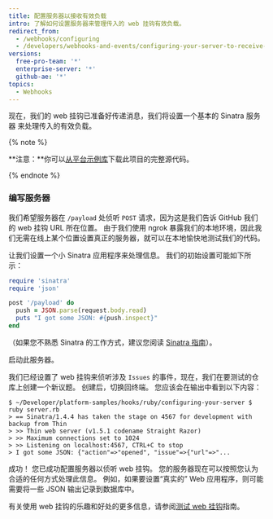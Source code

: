 ```yaml
---
title: 配置服务器以接收有效负载
intro: 了解如何设置服务器来管理传入的 web 挂钩有效负载。
redirect_from:
  - /webhooks/configuring
  - /developers/webhooks-and-events/configuring-your-server-to-receive-payloads
versions:
  free-pro-team: '*'
  enterprise-server: '*'
  github-ae: '*'
topics:
  - Webhooks
---
```


现在，我们的 web 挂钩已准备好传递消息，我们将设置一个基本的 Sinatra 服务器 来处理传入的有效负载。

{% note %}

**注意：**你可以[从平台示例库][platform samples]下载此项目的完整源代码。

{% endnote %}

### 编写服务器

我们希望服务器在 `/payload` 处侦听 `POST` 请求，因为这是我们告诉 GitHub 我们的 web 挂钩 URL 所在位置。 由于我们使用 ngrok 暴露我们的本地环境，因此我们无需在线上某个位置设置真正的服务器，就可以在本地愉快地测试我们的代码。

让我们设置一个小 Sinatra 应用程序来处理信息。 我们的初始设置可能如下所示：

``` ruby
require 'sinatra'
require 'json'

post '/payload' do
  push = JSON.parse(request.body.read)
  puts "I got some JSON: #{push.inspect}"
end
```

（如果您不熟悉 Sinatra 的工作方式，建议您阅读 [ Sinatra 指南][Sinatra]）。

启动此服务器。

我们已经设置了 web 挂钩来侦听涉及 `Issues` 的事件，现在，我们在要测试的仓库上创建一个新议题。 创建后，切换回终端。 您应该会在输出中看到以下内容：

```shell
$ ~/Developer/platform-samples/hooks/ruby/configuring-your-server $ ruby server.rb
> == Sinatra/1.4.4 has taken the stage on 4567 for development with backup from Thin
> >> Thin web server (v1.5.1 codename Straight Razor)
> >> Maximum connections set to 1024
> >> Listening on localhost:4567, CTRL+C to stop
> I got some JSON: {"action"=>"opened", "issue"=>{"url"=>"...
```

成功！ 您已成功配置服务器以侦听 web 挂钩。 您的服务器现在可以按照您认为合适的任何方式处理此信息。 例如，如果要设置“真实的” Web 应用程序，则可能需要将一些 JSON 输出记录到数据库中。

有关使用 web 挂钩的乐趣和好处的更多信息，请参阅[测试 web 挂钩](/webhooks/testing)指南。

[platform samples]: https://github.com/github/platform-samples/tree/master/hooks/ruby/configuring-your-server
[Sinatra]: http://www.sinatrarb.com/
